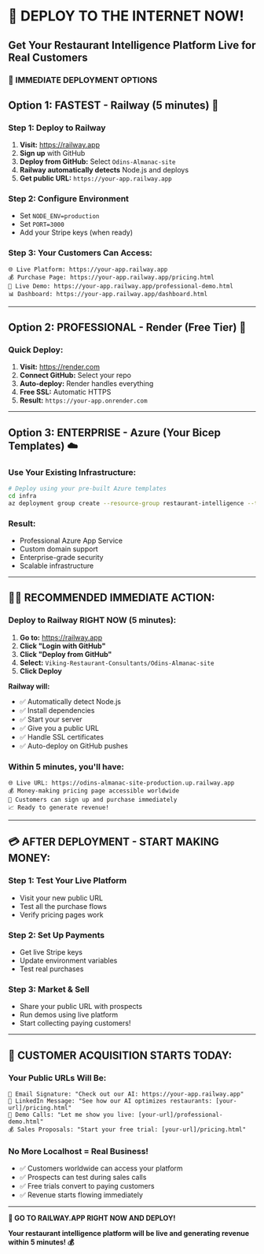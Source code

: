 # 🚀 DEPLOY TO THE INTERNET NOW!
## Get Your Restaurant Intelligence Platform Live for Real Customers

### 🎯 IMMEDIATE DEPLOYMENT OPTIONS

## Option 1: FASTEST - Railway (5 minutes) 🚄

### **Step 1: Deploy to Railway**
1. **Visit:** https://railway.app
2. **Sign up** with GitHub
3. **Deploy from GitHub:** Select `Odins-Almanac-site`
4. **Railway automatically detects** Node.js and deploys
5. **Get public URL:** `https://your-app.railway.app`

### **Step 2: Configure Environment**
- Set `NODE_ENV=production`  
- Set `PORT=3000`
- Add your Stripe keys (when ready)

### **Step 3: Your Customers Can Access:**
```
🌐 Live Platform: https://your-app.railway.app
💰 Purchase Page: https://your-app.railway.app/pricing.html  
🎪 Live Demo: https://your-app.railway.app/professional-demo.html
📊 Dashboard: https://your-app.railway.app/dashboard.html
```

---

## Option 2: PROFESSIONAL - Render (Free Tier) 🎨

### **Quick Deploy:**
1. **Visit:** https://render.com
2. **Connect GitHub:** Select your repo
3. **Auto-deploy:** Render handles everything
4. **Free SSL:** Automatic HTTPS
5. **Result:** `https://your-app.onrender.com`

---

## Option 3: ENTERPRISE - Azure (Your Bicep Templates) ☁️

### **Use Your Existing Infrastructure:**
```bash
# Deploy using your pre-built Azure templates
cd infra
az deployment group create --resource-group restaurant-intelligence --template-file main.bicep
```

### **Result:** 
- Professional Azure App Service
- Custom domain support
- Enterprise-grade security
- Scalable infrastructure

---

## 🏴‍☠️ RECOMMENDED IMMEDIATE ACTION:

### **Deploy to Railway RIGHT NOW (5 minutes):**

1. **Go to:** https://railway.app
2. **Click "Login with GitHub"**
3. **Click "Deploy from GitHub"** 
4. **Select:** `Viking-Restaurant-Consultants/Odins-Almanac-site`
5. **Click Deploy**

**Railway will:**
- ✅ Automatically detect Node.js
- ✅ Install dependencies  
- ✅ Start your server
- ✅ Give you a public URL
- ✅ Handle SSL certificates
- ✅ Auto-deploy on GitHub pushes

### **Within 5 minutes, you'll have:**
```
🌐 Live URL: https://odins-almanac-site-production.up.railway.app
💰 Money-making pricing page accessible worldwide
🎯 Customers can sign up and purchase immediately
📈 Ready to generate revenue!
```

---

## 💳 AFTER DEPLOYMENT - START MAKING MONEY:

### **Step 1: Test Your Live Platform**
- Visit your new public URL
- Test all the purchase flows
- Verify pricing pages work

### **Step 2: Set Up Payments** 
- Get live Stripe keys
- Update environment variables
- Test real purchases

### **Step 3: Market & Sell**
- Share your public URL with prospects
- Run demos using live platform
- Start collecting paying customers!

---

## 🎯 CUSTOMER ACQUISITION STARTS TODAY:

### **Your Public URLs Will Be:**
```
📧 Email Signature: "Check out our AI: https://your-app.railway.app"
💼 LinkedIn Message: "See how our AI optimizes restaurants: [your-url]/pricing.html"
🎪 Demo Calls: "Let me show you live: [your-url]/professional-demo.html" 
💰 Sales Proposals: "Start your free trial: [your-url]/pricing.html"
```

### **No More Localhost = Real Business!**
- ✅ Customers worldwide can access your platform
- ✅ Prospects can test during sales calls  
- ✅ Free trials convert to paying customers
- ✅ Revenue starts flowing immediately

---

**🚀 GO TO RAILWAY.APP RIGHT NOW AND DEPLOY!**

**Your restaurant intelligence platform will be live and generating revenue within 5 minutes! 💰**